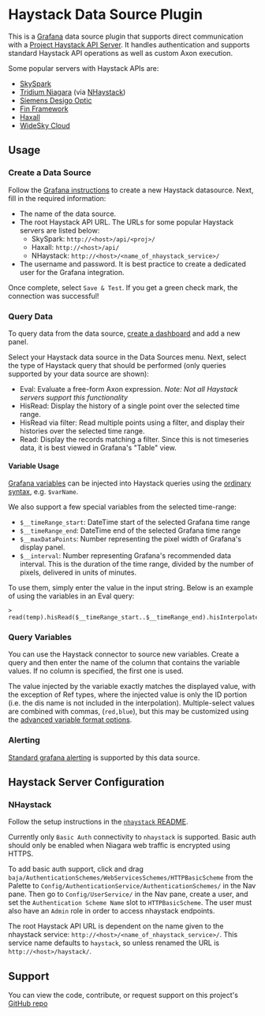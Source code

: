 # Haystack Data Source Plugin

This is a [Grafana](https://grafana.com/grafana/) data source plugin that supports direct communication with a
[Project Haystack API Server](https://project-haystack.org/doc/docHaystack/HttpApi). It handles authentication
and supports standard Haystack API operations as well as custom Axon execution.

Some popular servers with Haystack APIs are:

- [SkySpark](https://skyfoundry.com/product)
- [Tridium Niagara](https://www.tridium.com/us/en/Products/niagara) (via [NHaystack](https://github.com/ci-richard-mcelhinney/nhaystack))
- [Siemens Desigo Optic](https://www.siemens.com/us/en/products/buildingtechnologies/automation/desigo-optic.html)
- [Fin Framework](https://www.j2inn.com/finframework)
- [Haxall](https://haxall.io/)
- [WideSky Cloud](https://widesky.cloud/products/widesky-cloud/)

## Usage

### Create a Data Source

Follow the [Grafana instructions](https://grafana.com/docs/grafana/latest/administration/data-source-management/#add-a-data-source)
to create a new Haystack datasource. Next, fill in the required information:

- The name of the data source.
- The root Haystack API URL. The URLs for some popular Haystack servers are listed below:
  - SkySpark: `http://<host>/api/<proj>/`
  - Haxall: `http://<host>/api/`
  - NHaystack: `http://<host>/<name_of_nhaystack_service>/`
- The username and password. It is best practice to create a dedicated user for the Grafana integration.

Once complete, select `Save & Test`. If you get a green check mark, the connection was successful!

### Query Data

To query data from the data source, [create a dashboard](https://grafana.com/docs/grafana/latest/dashboards/build-dashboards/create-dashboard/)
and add a new panel.

Select your Haystack data source in the Data Sources menu. Next, select the type of Haystack query that should be
performed (only queries supported by your data source are shown):

- Eval: Evaluate a free-form Axon expression. _Note: Not all Haystack servers support this functionality_
- HisRead: Display the history of a single point over the selected time range.
- HisRead via filter: Read multiple points using a filter, and display their histories over the selected time range.
- Read: Display the records matching a filter. Since this is not timeseries data, it is best viewed in Grafana's
  "Table" view.

#### Variable Usage

[Grafana variables](https://grafana.com/docs/grafana/latest/dashboards/variables/) can be injected into Haystack queries
using the [ordinary syntax](https://grafana.com/docs/grafana/latest/dashboards/variables/variable-syntax/),
e.g. `$varName`.

We also support a few special variables from the selected time-range:

- `$__timeRange_start`: DateTime start of the selected Grafana time range
- `$__timeRange_end`: DateTime end of the selected Grafana time range
- `$__maxDataPoints`: Number representing the pixel width of Grafana's display panel.
- `$__interval`: Number representing Grafana's recommended data interval. This is the duration of the time range,
  divided by the number of pixels, delivered in units of minutes.

To use them, simply enter the value in the input string. Below is an example of using the variables in an Eval query:

```
> read(temp).hisRead($__timeRange_start..$__timeRange_end).hisInterpolate()
```

### Query Variables

You can use the Haystack connector to source new variables. Create a query and then enter the name of the column that
contains the variable values. If no column is specified, the first one is used.

The value injected by the variable exactly matches the displayed value, with the exception of Ref types, where the
injected value is only the ID portion (i.e. the dis name is not included in the interpolation). Multiple-select values
are combined with commas, (`red,blue`), but this may be customized using the
[advanced variable format options](https://grafana.com/docs/grafana/latest/dashboards/variables/variable-syntax/#advanced-variable-format-options).

### Alerting

[Standard grafana alerting](https://grafana.com/docs/grafana/latest/alerting/) is supported by this data source.

## Haystack Server Configuration

### NHaystack

Follow the setup instructions in the [`nhaystack` README](https://github.com/ci-richard-mcelhinney/nhaystack#usage).

Currently only `Basic Auth` connectivity to `nhaystack` is supported. Basic auth should only be enabled when Niagara web traffic is encrypted using HTTPS.

To add basic auth support, click and drag `baja/AuthenticationSchemes/WebServicesSchemes/HTTPBasicScheme` from the Palette to `Config/AuthenticationService/AuthenticationSchemes/` in the Nav pane. Then go to `Config/UserService/` in the Nav pane, create a user, and set the `Authentication Scheme Name` slot to `HTTPBasicScheme`. The user must also have an `Admin` role in order to access nhaystack endpoints.

The root Haystack API URL is dependent on the name given to the nhaystack service: `http://<host>/<name_of_nhaystack_service>/`. This service name defaults to `haystack`, so unless renamed the URL is `http://<host>/haystack/`.

## Support

You can view the code, contribute, or request support on this project's
[GitHub repo](https://github.com/NeedleInAJayStack/needleinajaystack-haystack-datasource)

